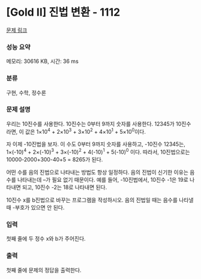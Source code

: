 # [Gold II] 진법 변환 - 1112 

[문제 링크](https://www.acmicpc.net/problem/1112) 

### 성능 요약

메모리: 30616 KB, 시간: 36 ms

### 분류

구현, 수학, 정수론

### 문제 설명

<p>우리는 10진수를 사용한다. 10진수는 0부터 9까지 숫자를 사용한다. 12345가 10진수라면, 이 값은 1×10<sup>4</sup> + 2×10<sup>3</sup> + 3×10<sup>2</sup> + 4×10<sup>1</sup> + 5×10<sup>0</sup>이다.</p>

<p>자 이제 -10진법을 보자. 이 수도 0부터 9까지 숫자를 사용하고, -10진수 12345는, 1×(-10)<sup>4</sup> + 2×(-10)<sup>3</sup> + 3×(-10)<sup>2</sup> + 4(-10)<sup>1</sup> + 5(-10)<sup>0</sup> 이다. 따라서, 10진법으로는 10000-2000+300-40+5 = 8265가 된다.</p>

<p>어떤 수를 음의 진법으로 나타내는 방법도 항상 일정하다. 음의 진법이 신기한 이유는 음수를 나타내는데 –가 필요 없기 때문이다. 예를 들어, -10진법에서, 10진수 -1은 19로 나타내면 되고, 10진수 -2는 18로 나타내면 된다.</p>

<p>10진수 x를 b진법으로 바꾸는 프로그램을 작성하시오. 음의 진법일 때는 음수를 나타낼 때 -부호가 있으면 안 된다.</p>

### 입력 

 <p>첫째 줄에 두 정수 x와 b가 주어진다.</p>

### 출력 

 <p>첫째 줄에 문제의 정답을 출력한다.</p>

